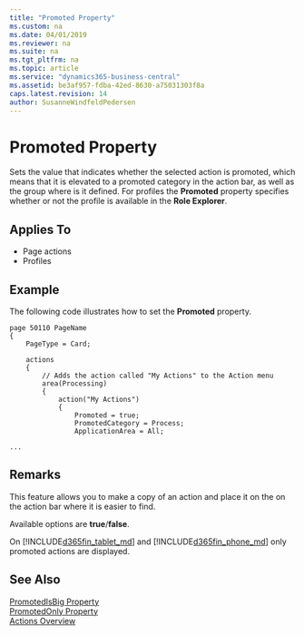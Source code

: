 ```yaml
---
title: "Promoted Property"
ms.custom: na
ms.date: 04/01/2019
ms.reviewer: na
ms.suite: na
ms.tgt_pltfrm: na
ms.topic: article
ms.service: "dynamics365-business-central"
ms.assetid: be3af957-fdba-42ed-8630-a75031303f8a
caps.latest.revision: 14
author: SusanneWindfeldPedersen
---
```


# Promoted Property
Sets the value that indicates whether the selected action is promoted, which means that it is elevated to a promoted category in the action bar, as well as the group where is it defined. For profiles the **Promoted** property specifies whether or not the profile is available in the **Role Explorer**.
  
## Applies To  
  
- Page actions  
- Profiles
  
## Example
The following code illustrates how to set the **Promoted** property.
 
```
page 50110 PageName
{
    PageType = Card;

    actions
    {
        // Adds the action called "My Actions" to the Action menu 
        area(Processing)
        {
            action("My Actions")
            {
                Promoted = true;
                PromotedCategory = Process;
                ApplicationArea = All;

...
```

## Remarks

This feature allows you to make a copy of an action and place it on the on the action bar where it is easier to find.  
  
Available options are **true**/**false**.  
  
On [!INCLUDE[d365fin_tablet_md](../includes/d365fin_tablet_md.md)] and [!INCLUDE[d365fin_phone_md](../includes/d365fin_phone_md.md)] only promoted actions are displayed.  
  
## See Also  
[PromotedIsBig Property](devenv-promotedisbig-property.md)   
[PromotedOnly Property](devenv-promotedonly-property.md)  
[Actions Overview](../devenv-actions-overview.md)  
